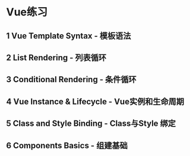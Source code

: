 # Vue练习

## 1 Vue Template Syntax - 模板语法

## 2 List Rendering - 列表循环

## 3 Conditional Rendering - 条件循环

## 4 Vue Instance & Lifecycle - Vue实例和生命周期

## 5 Class and Style Binding - Class与Style 绑定

## 6 Components Basics - 组建基础